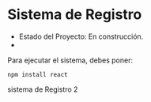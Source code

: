 <h1> Sistema de Registro </h1>

- Estado del Proyecto: En construcción.
- 
Para ejecutar el sistema, debes poner:

```npm install react```

sistema de Registro 2
